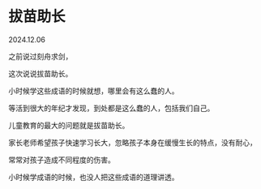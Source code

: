 # 拔苗助长
2024.12.06

之前说过刻舟求剑，

这次说说拔苗助长。

小时候学这些成语的时候就想，哪里会有这么蠢的人。

等活到很大的年纪才发现，到处都是这么蠢的人，包括我们自己。

儿童教育的最大的问题就是拔苗助长。

家长老师希望孩子快速学习长大，忽略孩子本身在缓慢生长的特点，没有耐心，

常常对孩子造成不同程度的伤害。


小时候学成语的时候，也没人把这些成语的道理讲透。

